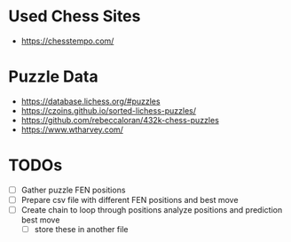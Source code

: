# Used Chess Sites
- https://chesstempo.com/

# Puzzle Data
- https://database.lichess.org/#puzzles
- https://czoins.github.io/sorted-lichess-puzzles/
- https://github.com/rebeccaloran/432k-chess-puzzles
- https://www.wtharvey.com/

# TODOs
- [ ] Gather puzzle FEN positions
- [ ] Prepare csv file with different FEN positions and best move
- [ ] Create chain to loop through positions analyze positions and prediction best move
  - [ ] store these in another file
